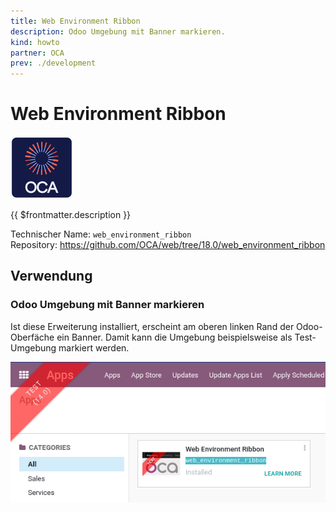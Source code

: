 ```yaml
---
title: Web Environment Ribbon
description: Odoo Umgebung mit Banner markieren.
kind: howto
partner: OCA
prev: ./development
---
```

# Web Environment Ribbon
![icon_oca_app](attachments/icon_oca_app.png)

{{ $frontmatter.description }}

Technischer Name: `web_environment_ribbon`\
Repository: <https://github.com/OCA/web/tree/18.0/web_environment_ribbon>

## Verwendung

### Odoo Umgebung mit Banner markieren

Ist diese Erweiterung installiert, erscheint am oberen linken Rand der Odoo-Oberfäche ein Banner. Damit kann die Umgebung beispielsweise als Test-Umgebung markiert werden.

![](attachments/Web%20Environment%20Ribbon.png)

